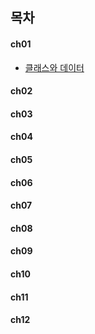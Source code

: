 ## 목차

#### ch01
* [클래스와 데이터](https://github.com/amazon7737/box/tree/main/Java/%EC%8B%A4%EC%A0%84_%EC%9E%90%EB%B0%94_%EA%B0%95%EC%9D%98/%EA%B8%B0%EB%B3%B8/ch01)

#### ch02

#### ch03

#### ch04

#### ch05

#### ch06

#### ch07

#### ch08

#### ch09

#### ch10

#### ch11

#### ch12


